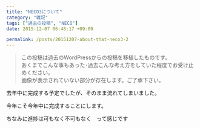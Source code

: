 ```yaml
---
title: "NECO3について"
category: "雑記"
tags: ["過去の投稿", "NECO"]
date: 2015-12-07 06:48:17 +09:00

permalink: /posts/20151207-about-that-neco3-2
---
```


> この投稿は過去のWordPressからの投稿を移植したものです。  
> あくまでこんな事もあった･過去こんな考え方をしていた程度でお受け止めください。  
> 画像が表示されていない部分が存在します。ご了承下さい。

去年中に完成する予定でしたが、そのまま流れてしまいました。

今年こそ今年中に完成することにします。

ちなみに進捗は可もなく不可もなく　って感じです
